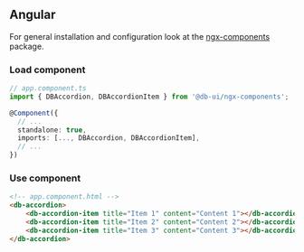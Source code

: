 ## Angular

For general installation and configuration look at the [ngx-components](https://www.npmjs.com/package/@db-ui/ngx-components) package.

### Load component

```ts app.component.ts
// app.component.ts
import { DBAccordion, DBAccordionItem } from '@db-ui/ngx-components';

@Component({
  // ...
  standalone: true,
  imports: [..., DBAccordion, DBAccordionItem],
  // ...
})
```

### Use component

```html app.component.html
<!-- app.component.html -->
<db-accordion>
	<db-accordion-item title="Item 1" content="Content 1"></db-accordion-item>
	<db-accordion-item title="Item 2" content="Content 2"></db-accordion-item>
	<db-accordion-item title="Item 3" content="Content 3"></db-accordion-item>
</db-accordion>
```
